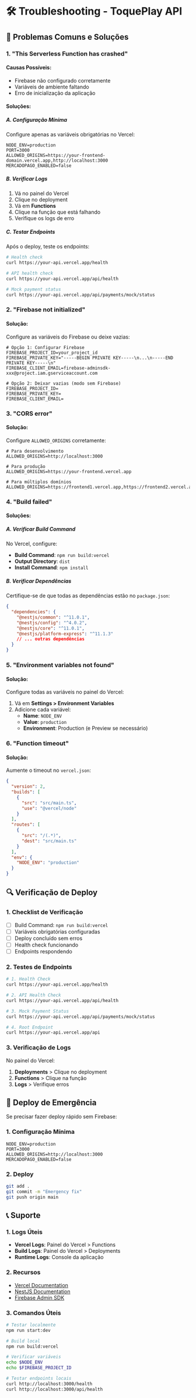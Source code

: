 # 🛠️ Troubleshooting - ToquePlay API

## 🚨 Problemas Comuns e Soluções

### 1. "This Serverless Function has crashed"

#### Causas Possíveis:

- Firebase não configurado corretamente
- Variáveis de ambiente faltando
- Erro de inicialização da aplicação

#### Soluções:

##### A. Configuração Mínima

Configure apenas as variáveis obrigatórias no Vercel:

```env
NODE_ENV=production
PORT=3000
ALLOWED_ORIGINS=https://your-frontend-domain.vercel.app,http://localhost:3000
MERCADOPAGO_ENABLED=false
```

##### B. Verificar Logs

1. Vá no painel do Vercel
2. Clique no deployment
3. Vá em **Functions**
4. Clique na função que está falhando
5. Verifique os logs de erro

##### C. Testar Endpoints

Após o deploy, teste os endpoints:

```bash
# Health check
curl https://your-api.vercel.app/health

# API health check
curl https://your-api.vercel.app/api/health

# Mock payment status
curl https://your-api.vercel.app/api/payments/mock/status
```

### 2. "Firebase not initialized"

#### Solução:

Configure as variáveis do Firebase ou deixe vazias:

```env
# Opção 1: Configurar Firebase
FIREBASE_PROJECT_ID=your_project_id
FIREBASE_PRIVATE_KEY="-----BEGIN PRIVATE KEY-----\n...\n-----END PRIVATE KEY-----\n"
FIREBASE_CLIENT_EMAIL=firebase-adminsdk-xxx@project.iam.gserviceaccount.com

# Opção 2: Deixar vazias (modo sem Firebase)
FIREBASE_PROJECT_ID=
FIREBASE_PRIVATE_KEY=
FIREBASE_CLIENT_EMAIL=
```

### 3. "CORS error"

#### Solução:

Configure `ALLOWED_ORIGINS` corretamente:

```env
# Para desenvolvimento
ALLOWED_ORIGINS=http://localhost:3000

# Para produção
ALLOWED_ORIGINS=https://your-frontend.vercel.app

# Para múltiplos domínios
ALLOWED_ORIGINS=https://frontend1.vercel.app,https://frontend2.vercel.app
```

### 4. "Build failed"

#### Soluções:

##### A. Verificar Build Command

No Vercel, configure:

- **Build Command**: `npm run build:vercel`
- **Output Directory**: `dist`
- **Install Command**: `npm install`

##### B. Verificar Dependências

Certifique-se de que todas as dependências estão no `package.json`:

```json
{
  "dependencies": {
    "@nestjs/common": "^11.0.1",
    "@nestjs/config": "^4.0.2",
    "@nestjs/core": "^11.0.1",
    "@nestjs/platform-express": "^11.1.3"
    // ... outras dependências
  }
}
```

### 5. "Environment variables not found"

#### Solução:

Configure todas as variáveis no painel do Vercel:

1. Vá em **Settings > Environment Variables**
2. Adicione cada variável:
   - **Name**: `NODE_ENV`
   - **Value**: `production`
   - **Environment**: Production (e Preview se necessário)

### 6. "Function timeout"

#### Solução:

Aumente o timeout no `vercel.json`:

```json
{
  "version": 2,
  "builds": [
    {
      "src": "src/main.ts",
      "use": "@vercel/node"
    }
  ],
  "routes": [
    {
      "src": "/(.*)",
      "dest": "src/main.ts"
    }
  ],
  "env": {
    "NODE_ENV": "production"
  }
}
```

## 🔍 Verificação de Deploy

### 1. Checklist de Verificação

- [ ] Build Command: `npm run build:vercel`
- [ ] Variáveis obrigatórias configuradas
- [ ] Deploy concluído sem erros
- [ ] Health check funcionando
- [ ] Endpoints respondendo

### 2. Testes de Endpoints

```bash
# 1. Health Check
curl https://your-api.vercel.app/health

# 2. API Health Check
curl https://your-api.vercel.app/api/health

# 3. Mock Payment Status
curl https://your-api.vercel.app/api/payments/mock/status

# 4. Root Endpoint
curl https://your-api.vercel.app/api
```

### 3. Verificação de Logs

No painel do Vercel:

1. **Deployments** > Clique no deployment
2. **Functions** > Clique na função
3. **Logs** > Verifique erros

## 🚀 Deploy de Emergência

Se precisar fazer deploy rápido sem Firebase:

### 1. Configuração Mínima

```env
NODE_ENV=production
PORT=3000
ALLOWED_ORIGINS=http://localhost:3000
MERCADOPAGO_ENABLED=false
```

### 2. Deploy

```bash
git add .
git commit -m "Emergency fix"
git push origin main
```

## 📞 Suporte

### 1. Logs Úteis

- **Vercel Logs**: Painel do Vercel > Functions
- **Build Logs**: Painel do Vercel > Deployments
- **Runtime Logs**: Console da aplicação

### 2. Recursos

- [Vercel Documentation](https://vercel.com/docs)
- [NestJS Documentation](https://docs.nestjs.com)
- [Firebase Admin SDK](https://firebase.google.com/docs/admin)

### 3. Comandos Úteis

```bash
# Testar localmente
npm run start:dev

# Build local
npm run build:vercel

# Verificar variáveis
echo $NODE_ENV
echo $FIREBASE_PROJECT_ID

# Testar endpoints locais
curl http://localhost:3000/health
curl http://localhost:3000/api/health
```
